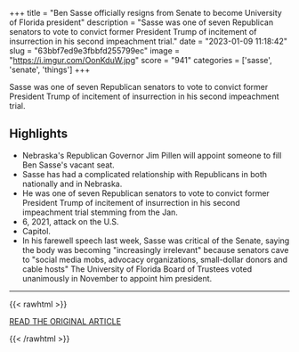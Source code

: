 +++
title = "Ben Sasse officially resigns from Senate to become University of Florida president"
description = "Sasse was one of seven Republican senators to vote to convict former President Trump of incitement of insurrection in his second impeachment trial."
date = "2023-01-09 11:18:42"
slug = "63bbf7ed9e3fbbfd255799ec"
image = "https://i.imgur.com/OonKduW.jpg"
score = "941"
categories = ['sasse', 'senate', 'things']
+++

Sasse was one of seven Republican senators to vote to convict former President Trump of incitement of insurrection in his second impeachment trial.

## Highlights

- Nebraska's Republican Governor Jim Pillen will appoint someone to fill Ben Sasse's vacant seat.
- Sasse has had a complicated relationship with Republicans in both nationally and in Nebraska.
- He was one of seven Republican senators to vote to convict former President Trump of incitement of insurrection in his second impeachment trial stemming from the Jan.
- 6, 2021, attack on the U.S.
- Capitol.
- In his farewell speech last week, Sasse was critical of the Senate, saying the body was becoming "increasingly irrelevant" because senators cave to "social media mobs, advocacy organizations, small-dollar donors and cable hosts" The University of Florida Board of Trustees voted unanimously in November to appoint him president.

---

{{< rawhtml >}}
  <p class="article-category">
    <a target="_blank" href="https://www.cbsnews.com/news/ben-sasse-resigns-senate-university-of-florida-president/">READ THE ORIGINAL ARTICLE</a>
  </p>
{{< /rawhtml >}}
